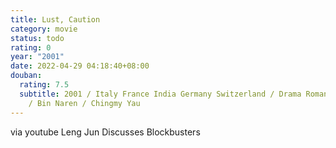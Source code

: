 ```yaml
---
title: Lust, Caution
category: movie
status: todo
rating: 0
year: "2001"
date: 2022-04-29 04:18:40+08:00
douban:
  rating: 7.5
  subtitle: 2001 / Italy France India Germany Switzerland / Drama Romance Erotica
    / Bin Naren / Chingmy Yau
---
```


via youtube Leng Jun Discusses Blockbusters
